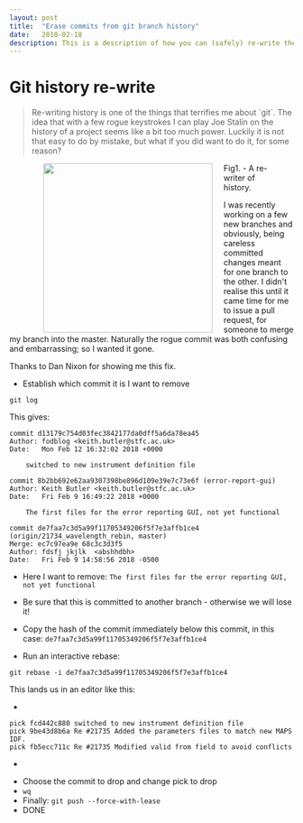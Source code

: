```yaml
---
layout: post
title:  "Erase commits from git branch history"
date:   2018-02-18
description: This is a description of how you can (safely) re-write the history of a Git branch to remove unwanted commits.
---
```


# Git history re-write



<blockquote>Re-writing history is one of the things that terrifies me about `git`. The idea that with a few rogue keystrokes I can play Joe Stalin on the history of a project seems like a bit too much power. Luckily it is not that easy to do by mistake, but what if you did want to do it, for some reason?</blockquote>

<figure>
	<img align='left' width=300 hspace="20" src='https://images.fineartamerica.com/images-medium-large-5/portrait-of-stalin-isaak-israilevich-brodsky.jpg' alt=""> 
	<figcaption>Fig1. - A re-writer of history.</figcaption>
</figure>

I was recently working on a few new branches and obviously, being careless committed changes meant for one branch to the other. I didn't realise this until it came time for me to issue a pull request, for someone to merge my branch into the master. Naturally the rogue commit was both confusing and embarrassing; so I wanted it gone. 

Thanks to Dan Nixon for showing me this fix.

* Establish which commit it is I want to remove  

```git log```

This gives:

```
commit d13179c754d03fec3842177da0dff5a6da78ea45
Author: fodblog <keith.butler@stfc.ac.uk>
Date:   Mon Feb 12 16:32:02 2018 +0000

    switched to new instrument definition file

commit 8b2bb692e62aa9307398be896d109e39e7c73e6f (error-report-gui)
Author: Keith Butler <keith.butler@stfc.ac.uk>
Date:   Fri Feb 9 16:49:22 2018 +0000

    The first files for the error reporting GUI, not yet functional

commit de7faa7c3d5a99f11705349206f5f7e3affb1ce4 (origin/21734_wavelength_rebin, master)
Merge: ec7c97ea9e 68c3c3d3f5
Author: fdsfj jkjlk  <abshhdbh>
Date:   Fri Feb 9 14:58:56 2018 -0500
```

* Here I want to remove: `The first files for the error reporting GUI, not yet functional`

* Be sure that this is committed to another branch - otherwise we will lose it!

* Copy the hash of the commit immediately below this commit, in this case: `de7faa7c3d5a99f11705349206f5f7e3affb1ce4`

* Run an interactive rebase:

 ```git rebase -i de7faa7c3d5a99f11705349206f5f7e3affb1ce4```
 
This lands us in an editor like this:

-

	pick fcd442c880 switched to new instrument definition file
	pick 9be43d8b6a Re #21735 Added the parameters files to match new MAPS IDF.
	pick fb5ecc711c Re #21735 Modified valid from field to avoid conflicts
-
* Choose the commit to drop and change pick to drop
* `wq`
* Finally: `git push --force-with-lease`
* DONE

